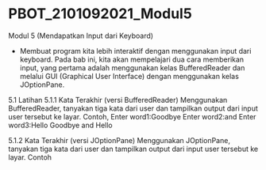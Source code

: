 # PBOT_2101092021_Modul5
Modul 5 (Mendapatkan Input dari Keyboard)
-  Membuat program kita lebih interaktif dengan 
menggunakan input dari keyboard. Pada bab ini, kita akan mempelajari dua cara 
memberikan input, yang pertama adalah menggunakan kelas BufferedReader dan 
melalui GUI (Graphical User Interface) dengan menggunakan kelas JOptionPane.

5.1 Latihan 
5.1.1 Kata Terakhir (versi BufferedReader) 
Menggunakan BufferedReader, tanyakan tiga kata dari user dan tampilkan output dari 
input user tersebut ke layar. Contoh, 
Enter word1:Goodbye 
Enter word2:and 
Enter word3:Hello 
Goodbye and Hello 

5.1.2 Kata Terakhir (versi JOptionPane) 
Menggunakan JOptionPane, tanyakan tiga kata dari user dan tampilkan output dari input 
user tersebut ke layar. Contoh 
